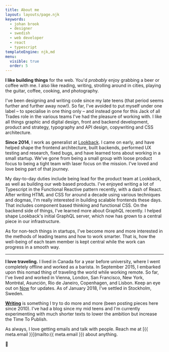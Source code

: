 ```yaml
---
title: About me
layout: layouts/page.njk
keywords:
  - johan brook
  - designer
  - swedish
  - web developer
  - react
  - typescript
templateEngine: njk,md
menu:
  visible: true
  order: 5
---
```


<p class="f2">
<strong>I like building things</strong> for the web. You'd <em>probably</em> enjoy grabbing a beer or coffee with me. I also like reading, writing, strolling around in cities, playing the guitar, coffee, cooking, and photography.
</p>

I've been designing and writing code since my late teens (that period seems further and further away now!). So far, I've avoided to put myself under one label – to specialise in one thing only – and instead gone for this Jack of all Trades role in the various teams I've had the pleasure of working with. I like all things graphic and digital design, front and backend development, product and strategy, typography and API design, copywriting and CSS architecture.

**Since 2014**, I work as generalist at [Lookback](https://lookback.io). I came on early, and have helped shape the frontend architecture, built backends, performed UX testing and research, fixed bugs, and have learned tons about working in a small startup. We've gone from being a small group with loose product focus to being a tight team with laser focus on the mission. I've loved and love being part of that journey.

My day-to-day duties include being lead for the product team at Lookback, as well as building our web based products. I've enjoyed writing a lot of Typescript in the Functional Reactive pattern recently, with a dash of React. After writing HTML and CSS for around a decade using various techniques and dogmas, I'm really interested in building scalable frontends these days. That includes component based thinking and functional CSS. On the backend side of things, I've learned more about GraphQL recently. I helped shape Lookback's initial GraphQL server, which now has grown to a central piece in our infrastructure.

As for non-tech things in startups, I've become more and more interested in the methods of leading teams and how to work smarter. That is, how the well-being of each team member is kept central while the work can progress in a smooth way.

---

**I love traveling.** I lived in Canada for a year before university, where I went completely offline and worked as a barista. In September 2015, I embarked upon this nomad thing of traveling the world while working remote. So far, I've lived and worked in Vienna, London, San Francisco, New York, Montréal, Asunción, Rio de Janeiro, Copenhagen, and Lisbon. Keep an eye out on [Now](/now) for updates. As of January 2018, I've settled in Stockholm, Sweden.

**[Writing](/writing)** is something I try to do more and more (been posting pieces here since 2010). I've had a blog since my mid teens and I'm currently experimenting with much shorter texts to lower the ambition but increase the Time To Publish.

As always, I love getting emails and talk with people. Reach me at [{{ meta.email }}](mailto:{{ meta.email }}) about anything.

👋
